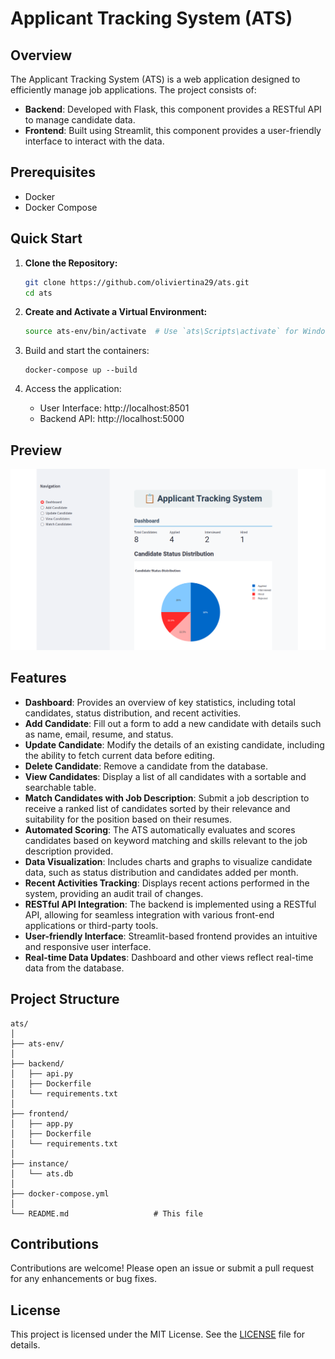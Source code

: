 # Applicant Tracking System (ATS)

## Overview

The Applicant Tracking System (ATS) is a web application designed to efficiently manage job applications. The project consists of:

- **Backend**: Developed with Flask, this component provides a RESTful API to manage candidate data.
- **Frontend**: Built using Streamlit, this component provides a user-friendly interface to interact with the data.

## Prerequisites

- Docker
- Docker Compose

## Quick Start

1. **Clone the Repository:**

    ```bash
    git clone https://github.com/oliviertina29/ats.git
    cd ats
    ```

2. **Create and Activate a Virtual Environment:**

    ```bash
    source ats-env/bin/activate  # Use `ats\Scripts\activate` for Windows
    ```

3. Build and start the containers:
   ```
   docker-compose up --build
   ```

4. Access the application:
   - User Interface: http://localhost:8501
   - Backend API: http://localhost:5000

## Preview

![Dashboard Screenshot](dashboard_ats.png)

## Features

- **Dashboard**: Provides an overview of key statistics, including total candidates, status distribution, and recent activities.
- **Add Candidate**: Fill out a form to add a new candidate with details such as name, email, resume, and status.
- **Update Candidate**: Modify the details of an existing candidate, including the ability to fetch current data before editing.
- **Delete Candidate**: Remove a candidate from the database.
- **View Candidates**: Display a list of all candidates with a sortable and searchable table.
- **Match Candidates with Job Description**: Submit a job description to receive a ranked list of candidates sorted by their relevance and suitability for the position based on their resumes.
- **Automated Scoring**: The ATS automatically evaluates and scores candidates based on keyword matching and skills relevant to the job description provided.
- **Data Visualization**: Includes charts and graphs to visualize candidate data, such as status distribution and candidates added per month.
- **Recent Activities Tracking**: Displays recent actions performed in the system, providing an audit trail of changes.
- **RESTful API Integration**: The backend is implemented using a RESTful API, allowing for seamless integration with various front-end applications or third-party tools.
- **User-friendly Interface**: Streamlit-based frontend provides an intuitive and responsive user interface.
- **Real-time Data Updates**: Dashboard and other views reflect real-time data from the database.

## Project Structure

```
ats/
│
├── ats-env/
│
├── backend/
│   ├── api.py
│   ├── Dockerfile
│   └── requirements.txt
│
├── frontend/
│   ├── app.py
│   ├── Dockerfile
│   └── requirements.txt
│
├── instance/
│   └── ats.db
│
├── docker-compose.yml
│
└── README.md                   # This file
```


## Contributions

Contributions are welcome! Please open an issue or submit a pull request for any enhancements or bug fixes.

## License

This project is licensed under the MIT License. See the [LICENSE](LICENSE) file for details.
